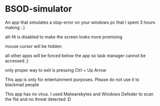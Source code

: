 # BSOD-simulator
An app that simulates a stop-error on your windows pc that I spent 3 hours making :.)

alt-f4 is disabled to make the screen looks more promising

mouse cursor will be hidden

all other apps will be forced below the app so task manager cannot be accessed ;)

only proper way to exit is pressing Ctrl + Up Arrow

This app is only for entertainment purposes. Please do not use it to blackmail people

This app has no virus. I used Malwarebytes and Windows Defeder to scan the file and no threat detected :D

